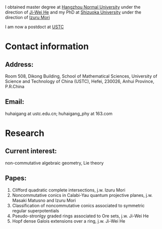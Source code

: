 I obtained master degree at [Hangzhou Normal University](https://english.hznu.edu.cn/) under the direction of [Ji-Wei He](https://sxxy.hznu.edu.cn/c/2021-08-11/2574028.shtml)
and my PhD at [Shizuoka University](https://www.shizuoka.ac.jp/english/) under the direction of [Izuru Mori](https://tdb.shizuoka.ac.jp/RDB/public/Default2.aspx?id=11062&l=1)

I am now a postdoct at [USTC](https://en.ustc.edu.cn/)

# Contact information

## Address:
Room 508, Dikong Building, 
School of Mathematical Sciences,
University of Science and Technology of China (USTC),
Hefei, 230026, Anhui Province,
P.R.China


## Email:
huhaigang at ustc.edu.cn; 
huhaigang_phy at 163.com

# Research 

## Current interest: 
non-commutative algebraic geometry, Lie theory

## Papes:
1. Clifford quadratic complete intersections, j.w. Izuru Mori
2. Noncommutative conics in Calabi-Yau quantum projective planes, j.w. Masaki Matusno and Izuru Mori
3. Classification of noncommutative conics associated to symmetric regular superpotentials
4. Pseudo-stronlgy graded rings associated to Ore sets, j.w. Ji-Wei He
5. Hopf dense Galois extensions over a ring, j.w. Ji-Wei He
